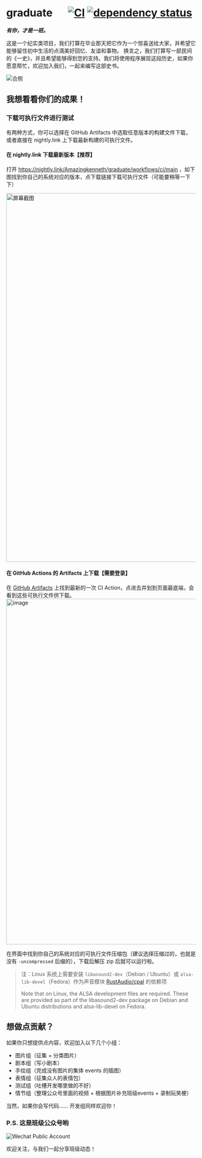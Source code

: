 # graduate &emsp; [![CI](https://github.com/Amazingkenneth/graduate/actions/workflows/ci.yml/badge.svg)](https://github.com/Amazingkenneth/graduate/actions/workflows/ci.yml) [![dependency status](https://deps.rs/repo/github/Amazingkenneth/graduate/status.svg)](https://deps.rs/repo/github/Amazingkenneth/graduate)

***有你，才是一班。***

这是一个纪实类项目，我们打算在毕业那天把它作为一个惊喜送给大家，并希望它能够留住初中生活的点滴美好回忆、友谊和事物。
换言之，我们打算写一部民间的《一史》，并且希望能够得到您的支持。我们将使用程序展现这段历史，如果你愿意帮忙，欢迎加入我们，一起来编写这部史书。

![合照](https://graduate-cdn.netlify.com/image/grade7/开学合照.jpg)

## 我想看看你们的成果！
### 下载可执行文件进行测试
有两种方式，你可以选择在 GitHub Artifacts 中选取任意版本的构建文件下载，或者直接在 nightly.link 上下载最新构建的可执行文件。

#### 在 nightly.link 下载最新版本【推荐】
打开 https://nightly.link/Amazingkenneth/graduate/workflows/ci/main ，如下图找到你自己的系统对应的版本，点下载链接下载可执行文件（可能要稍等一下下）

<img width="979" alt="屏幕截图" src="https://user-images.githubusercontent.com/81886982/215748234-97d14836-8ed9-4d68-b623-d42bceb98606.png">


#### 在 GitHub Actions 的 Artifacts 上下载【需要登录】
在 [GitHub Artifacts](https://github.com/Amazingkenneth/graduate/actions/workflows/ci.yml?query=is%3Asuccess) 上找到最新的一次 CI Action，点进去并划到页面最底端，会看到这些可执行文件供下载。
<img width="918" alt="image" src="https://user-images.githubusercontent.com/81886982/211135228-014a6c72-7047-49e3-b927-f29d70f7a714.png">

在界面中找到你自己的系统对应的可执行文件压缩包（建议选择压缩过的，也就是没有 `-uncompressed` 后缀的），下载后解压 zip 后就可以运行啦。

> 注：Linux 系统上需要安装 `libasound2-dev`（Debian / Ubuntu）或 `alsa-lib-devel`（Fedora）作为声音模块 [RustAudio/cpal](https://github.com/RustAudio/cpal) 的依赖项
>
> Note that on Linux, the ALSA development files are required. These are provided as part of the libasound2-dev package on Debian and Ubuntu distributions and alsa-lib-devel on Fedora.

## 想做点贡献？
如果你只想提供点内容，欢迎加入以下几个小组：
- 图片组（征集 + 分类图片）
- 剧本组（写小剧本）
- 手绘组（完成没有图片的集体 events 的插图）
- 表情组（征集众人的表情包）
- 测试组（吐槽开发哪里做的不好）
- 情节组（整理公众号里面的视频 + 根据图片补充班级events + 录制玩笑梗）

当然，如果你会写代码……
开发组同样欢迎你！

### P.S. 这是班级公众号哟
![Wechat Public Account](https://open.weixin.qq.com/qr/code?username=Sal591526579)

欢迎关注，与我们一起分享班级动态！

